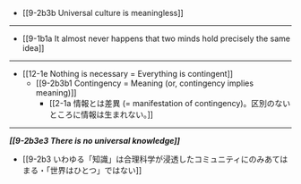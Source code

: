 - [[9-2b3b Universal culture is meaningless]]
---
- [[9-1b1a It almost never happens that two minds hold precisely the same idea]]
---
- [[12-1e Nothing is necessary = Everything is contingent]]
  - [[9-2b3b1 Contingency = Meaning (or, contingency implies meaning)]]
    - [[2-1a 情報とは差異 (= manifestation of contingency)。区別のないところに情報は生まれない。]]
---
***[[9-2b3e3 There is no universal knowledge]]***
  - [[9-2b3 いわゆる「知識」は合理科学が浸透したコミュニティにのみあてはまる・「世界はひとつ」ではない]]
